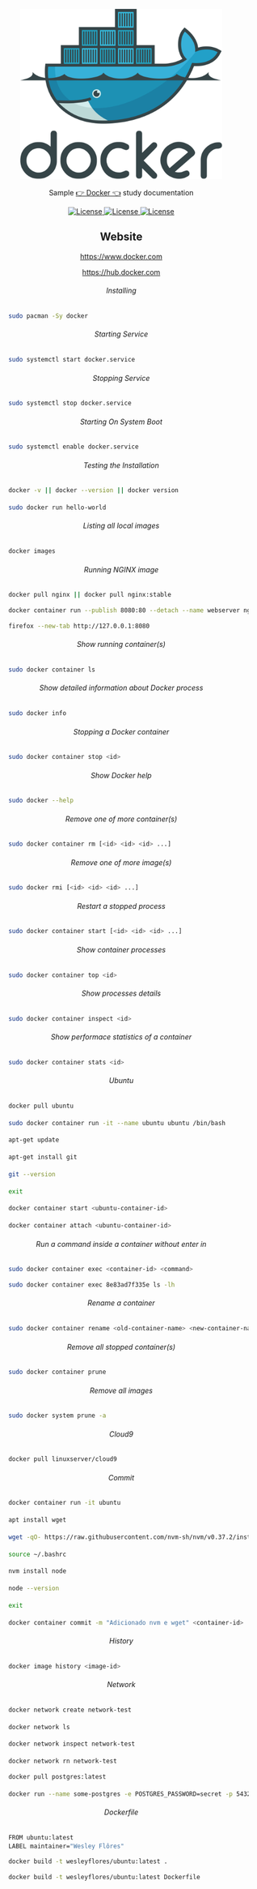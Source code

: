 <p align="center"><img src="docker.svg" width="400"></p>

<p align="center">Sample <a href="https://www.docker.com/">👉 Docker 👈</a> study documentation</p>

<p align="center">
    <a href="#">
        <img alt="License" src="https://img.shields.io/github/license/Whopag/Docker">
    </a>
    <a href="#">
        <img alt="License" src="https://img.shields.io/github/languages/count/Whopag/Docker">
    </a>
    <a href="#">
        <img alt="License" src="https://img.shields.io/github/last-commit/Whopag/Docker">
    </a>
</p>

<h2 align="center">Website</h2>
    
<p align="center">
	<a href="https://www.docker.com">https://www.docker.com</a>
</p>

<p align="center">
    <a href="https://hub.docker.com">https://hub.docker.com</a>
</p>

<h6 align="center">Installing</h6>

```bash
	sudo pacman -Sy docker
```

<h6 align="center">Starting Service</h6>

```bash
	sudo systemctl start docker.service
```

<h6 align="center">Stopping Service</h6>

```bash
	sudo systemctl stop docker.service
```

<h6 align="center">Starting On System Boot</h6>

```bash
	sudo systemctl enable docker.service
```

<h6 align="center">Testing the Installation</h6>

```bash
	docker -v || docker --version || docker version

	sudo docker run hello-world
```

<h6 align="center">Listing all local images</h6>

```bash
	docker images
```

<h6 align="center">Running NGINX image</h6>

```bash
	docker pull nginx || docker pull nginx:stable
```

```bash
	docker container run --publish 8080:80 --detach --name webserver nginx
```

```bash
	firefox --new-tab http://127.0.0.1:8080
```

<h6 align="center">Show running container(s)</h6>

```bash
	sudo docker container ls
```

<h6 align="center">Show detailed information about Docker process</h6>

```bash
	sudo docker info
```

<h6 align="center">Stopping a Docker container</h6>

```bash
	sudo docker container stop <id>
```

<h6 align="center">Show Docker help</h6>

```bash
	sudo docker --help
```

<h6 align="center">Remove one of more container(s)</h6>

```bash
	sudo docker container rm [<id> <id> <id> ...]
```

<h6 align="center">Remove one of more image(s)</h6>

```bash
	sudo docker rmi [<id> <id> <id> ...]
```

<h6 align="center">Restart a stopped process</h6>

```bash
	sudo docker container start [<id> <id> <id> ...]
```

<h6 align="center">Show container processes</h6>

```bash
	sudo docker container top <id>
```

<h6 align="center">Show processes details</h6>

```bash
	sudo docker container inspect <id>
```

<h6 align="center">Show performace statistics of a container</h6>

```bash
	sudo docker container stats <id>
```

<h6 align="center">Ubuntu</h6>

```bash
	docker pull ubuntu

	sudo docker container run -it --name ubuntu ubuntu /bin/bash
	
	apt-get update

	apt-get install git

	git --version

	exit

	docker container start <ubuntu-container-id>

	docker container attach <ubuntu-container-id>
```

<h6 align="center">Run a command inside a container without enter in</h6>

```bash
	sudo docker container exec <container-id> <command>
```

```bash
	sudo docker container exec 8e83ad7f335e ls -lh
```

<h6 align="center">Rename a container</h6>

```bash
	sudo docker container rename <old-container-name> <new-container-name>
```

<h6 align="center">Remove all stopped container(s)</h6>

```bash
	sudo docker container prune
```

<h6 align="center">Remove all images</h6>

```bash
	sudo docker system prune -a
```

<h6 align="center">Cloud9</h6>

```bash
	docker pull linuxserver/cloud9
```

<h6 align="center">Commit</h6>

```bash
	docker container run -it ubuntu

	apt install wget

	wget -qO- https://raw.githubusercontent.com/nvm-sh/nvm/v0.37.2/install.sh | bash

	source ~/.bashrc

	nvm install node

	node --version

	exit

	docker container commit -m "Adicionado nvm e wget" <container-id>
```

<h6 align="center">History</h6>

```bash
	docker image history <image-id>
```

<h6 align="center">Network</h6>

```bash
	docker network create network-test

	docker network ls

	docker network inspect network-test

	docker network rn network-test
```

```bash
	docker pull postgres:latest
	
	docker run --name some-postgres -e POSTGRES_PASSWORD=secret -p 5432:5432 -v "$($pwd)/data:/var/lib/postgresql/data" -d postgres:latest
```

<h6 align="center">Dockerfile</h6>

```bash
	FROM ubuntu:latest
	LABEL maintainer="Wesley Flôres"
```

```bash
	docker build -t wesleyflores/ubuntu:latest .
```

```bash
	docker build -t wesleyflores/ubuntu:latest Dockerfile
```